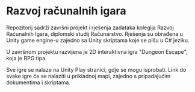 # Razvoj računalnih igara
Repozitorij sadrži završni projekt i rješenja zadataka kolegija Razvoj Računalnih Igara, diplomski studij Računarstvo. Rješenja su obrađena u Unity game engine-u zajedno sa Unity skriptama koje se pišu u C# jeziku.

U završnom projektu razvijena je 2D interaktivna igra "Dungeon Escape", koja je RPG tipa.

Sve igre se nalaze na Unity Play stranici, gdje se mogu isprobati. Link do svake igre će se nalaziti u prikladnoj mapi, zajedno s pripadajućim dokumentima i skriptama.
